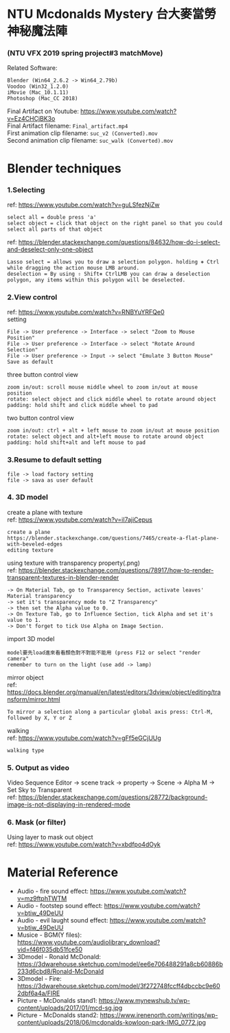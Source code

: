 # NTU Mcdonalds Mystery 台大麥當勞神秘魔法陣
### (NTU VFX 2019 spring project#3 matchMove)
Related Software:
```
Blender (Win64_2.6.2 -> Win64_2.79b)
Voodoo (Win32_1.2.0)
iMovie (Mac_10.1.11)
Photoshop (Mac_CC 2018)
```
Final Artifact on Youtube: https://www.youtube.com/watch?v=Ez4CHCjBK3o  
Final Artifact filename: ```Final_artifact.mp4```  
First animation clip filename: ```suc_v2 (Converted).mov```  
Second animation clip filename: ```suc_walk (Converted).mov```  

# Blender techniques
### 1.Selecting
ref: https://www.youtube.com/watch?v=guLSfezNjZw  
```
select all = double press 'a'
select object = click that object on the right panel so that you could select all parts of that object
```
ref: https://blender.stackexchange.com/questions/84632/how-do-i-select-and-deselect-only-one-object
```
Lasso select = allows you to draw a selection polygon. holding ⎈ Ctrl while dragging the action mouse LMB around. 
deselection = By using ⇧ Shift⎈ CtrlLMB you can draw a deselection polygon, any items within this polygon will be deselected.
```

### 2.View control
ref: https://www.youtube.com/watch?v=RNBYuYRFQe0  
setting
```
File -> User preference -> Interface -> select "Zoom to Mouse Position"
File -> User preference -> Interface -> select "Rotate Around Selection"
File -> User preference -> Input -> select "Emulate 3 Button Mouse"
Save as default
```
three button control view
```
zoom in/out: scroll mouse middle wheel to zoom in/out at mouse position
rotate: select object and click middle wheel to rotate around object
padding: hold shift and click middle wheel to pad
```
two button control view
```
zoom in/out: ctrl + alt + left mouse to zoom in/out at mouse position
rotate: select object and alt+left mouse to rotate around object
padding: hold shift+alt and left mouse to pad
```

### 3.Resume to default setting
```
file -> load factory setting
file -> sava as user default
```

### 4. 3D model
create a plane with texture  
ref: https://www.youtube.com/watch?v=il7ajiCepus  
```
create a plane 
https://blender.stackexchange.com/questions/7465/create-a-flat-plane-with-beveled-edges
editing texture
```
using texture with transparency property(.png)  
ref: https://blender.stackexchange.com/questions/78917/how-to-render-transparent-textures-in-blender-render  
```
-> On Material Tab, go to Transparency Section, activate leaves' Material transparency
-> set it's transparency mode to "Z Transparency"
-> then set the Alpha value to 0.
-> On Texture Tab, go to Influence Section, tick Alpha and set it's value to 1. 
-> Don't forget to tick Use Alpha on Image Section.
```
import 3D model
```
model要先load進來看看顏色對不對能不能用 (press F12 or select "render camera"
remember to turn on the light (use add -> lamp)
```
mirror object  
ref: https://docs.blender.org/manual/en/latest/editors/3dview/object/editing/transform/mirror.html  
```
To mirror a selection along a particular global axis press: Ctrl-M, followed by X, Y or Z
```
walking  
ref: https://www.youtube.com/watch?v=gFf5eGCjUUg  
```
walking type 
```

### 5. Output as video
Video Sequence Editor -> scene track -> property -> Scene -> Alpha M -> Set Sky to Transparent  
ref: https://blender.stackexchange.com/questions/28772/background-image-is-not-displaying-in-rendered-mode  

### 6. Mask (or filter)
Using layer to mask out object  
ref: https://www.youtube.com/watch?v=xbdfpo4dOyk  

# Material Reference
- Audio - fire sound effect: https://www.youtube.com/watch?v=mz9ftphTWTM   
- Audio - footstep sound effect: https://www.youtube.com/watch?v=btiw_49DeUU  
- Audio - evil laught sound effect: https://www.youtube.com/watch?v=btiw_49DeUU  
- Musice - BGM(Y files): https://www.youtube.com/audiolibrary_download?vid=f46f035db51fce50  
- 3Dmodel - Ronald McDonald: https://3dwarehouse.sketchup.com/model/ee6e706488291a8cb60886b233d6cbd8/Ronald-McDonald  
- 3Dmodel - Fire: https://3dwarehouse.sketchup.com/model/3f272748fccff4dbccbc9e602dbf6a4a/FIRE  
- Picture - McDonalds stand1: https://www.mynewshub.tv/wp-content/uploads/2017/01/mcd-sg.jpg  
- Picture - McDonalds stand2: https://www.irenenorth.com/writings/wp-content/uploads/2018/06/mcdonalds-kowloon-park-IMG_0772.jpg  
